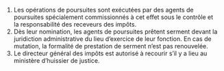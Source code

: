 1)  Les  opérations  de  poursuites  sont  exécutées  par  des  agents  de poursuites spécialement commissionnés à cet effet sous le contrôle et la responsabilité des receveurs des impôts.
2) Dès leur nomination, les agents de poursuites prêtent serment devant la juridiction
administrative du lieu d’exercice de leur fonction.
En cas de mutation, la formalité de prestation de serment n’est pas renouvelée.
3) Le directeur général des impôts est autorisé à recourir s’il y a lieu au ministère
d’huissier de justice.